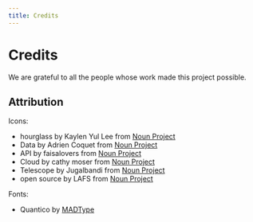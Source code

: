 ```yaml
---
title: Credits
---
```


# Credits

We are grateful to all the people whose work made this project possible.

## Attribution

Icons:

- hourglass by Kaylen Yul Lee from <a href="https://thenounproject.com/browse/icons/term/hourglass/" target="_blank" title="hourglass Icons">Noun Project</a>
- Data by Adrien Coquet from <a href="https://thenounproject.com/browse/icons/term/data/" target="_blank" title="Data Icons">Noun Project</a>
- API by faisalovers from <a href="https://thenounproject.com/browse/icons/term/api/" target="_blank" title="API Icons">Noun Project</a>
- Cloud by cathy moser from <a href="https://thenounproject.com/browse/icons/term/cloud/" target="_blank" title="Cloud Icons">Noun Project</a>
- Telescope by Jugalbandi from <a href="https://thenounproject.com/browse/icons/term/telescope/" target="_blank" title="Telescope Icons">Noun Project</a>
- open source by LAFS from <a href="https://thenounproject.com/browse/icons/term/open-source/" target="_blank" title="open source Icons">Noun Project</a>

Fonts:

- Quantico by [MADType](https://fonts.google.com/specimen/Quantico/about)
